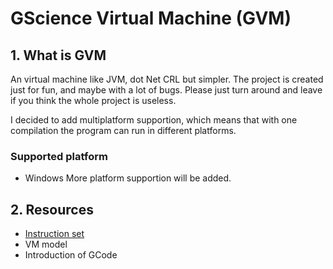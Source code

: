 # GScience Virtual Machine (GVM)
## 1. What is GVM
An virtual machine like JVM, dot Net CRL but simpler. The project is created just for fun, and maybe with a lot of bugs. Please just turn around and leave if you think the whole project is useless.

I decided to add multiplatform supportion, which means that with one compilation the program can run in different platforms.
### Supported platform
- Windows
More platform supportion will be added.

## 2. Resources
- <a href=https://github.com/GScience/GVM/blob/master/doc/InstructionSet.md>Instruction set</a>
- VM model
- Introduction of GCode